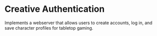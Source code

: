 <h1>Creative Authentication</h1>

Implements a webserver that allows users to create accounts, log in, and save character profiles for tabletop gaming.
